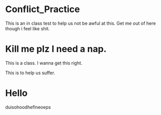 # Conflict_Practice

This is an in class test to help us not be awful at this. Get me out of here though i feel like shit.



Kill me plz I need a nap.
=======

This is a class. I wanna get this right.

This is to help us suffer.

# Hello

duisohoodheflneoeps


